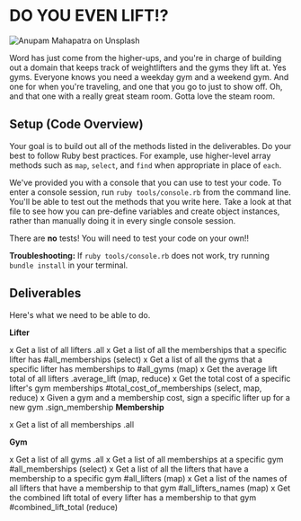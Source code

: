 # DO YOU EVEN LIFT!?

![Anupam Mahapatra on Unsplash](https://curriculum-content.s3.amazonaws.com/module-1/ruby-oo-relationships/gym-membership-exercise/Image_122_GymGoers.png)

Word has just come from the higher-ups, and you're in charge of building out a domain that keeps track of weightlifters and the gyms they lift at.  Yes gyms. Everyone knows you need a weekday gym and a weekend gym. And one for when you're traveling, and one that you go to just to show off.  Oh, and that one with a really great steam room.  Gotta love the steam room.

## Setup (Code Overview)

Your goal is to build out all of the methods listed in the deliverables. Do your best to follow Ruby best practices. For example, use higher-level array methods such as `map`, `select`, and `find` when appropriate in place of `each`.

We've provided you with a console that you can use to test your code. To enter a console session, run `ruby tools/console.rb` from the command line. You'll be able to test out the methods that you write here. Take a look at that file to see how you can pre-define variables and create object instances, rather than manually doing it in every single console session.

There are **no** tests! You will need to test your code on your own!!

**Troubleshooting:** If `ruby tools/console.rb` does not work, try running `bundle install` in your terminal.

## Deliverables

Here's what we need to be able to do.

**Lifter**

  x Get a list of all lifters
        .all
  x Get a list of all the memberships that a specific lifter has
        #all_memberships        (select)
  x Get a list of all the gyms that a specific lifter has memberships to
        #all_gyms                (map)
  x Get the average lift total of all lifters
        .average_lift             (map, reduce)
  x Get the total cost of a specific lifter's gym memberships
        #total_cost_of_memberships          (select, map, reduce)
  x Given a gym and a membership cost, sign a specific lifter up for a new gym
        .sign_membership
**Membership**

  x Get a list of all memberships
        .all

**Gym**

  x Get a list of all gyms
         .all 
  x Get a list of all memberships at a specific gym
          #all_memberships         (select) 
  x Get a list of all the lifters that have a membership to a specific gym
          #all_lifters            (map)
  x Get a list of the names of all lifters that have a membership to that gym
          #all_lifters_names     (map) 
  x Get the combined lift total of every lifter has a membership to that gym
          #combined_lift_total  (reduce)